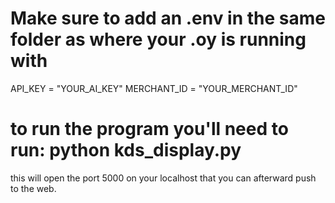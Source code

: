 # Make sure to add an .env in the same folder as where your .oy is running with 

API_KEY = "YOUR_AI_KEY"
MERCHANT_ID = "YOUR_MERCHANT_ID"

# to run the program you'll need to run: python kds_display.py

this will open the port 5000 on your localhost that you can afterward push to the web.
